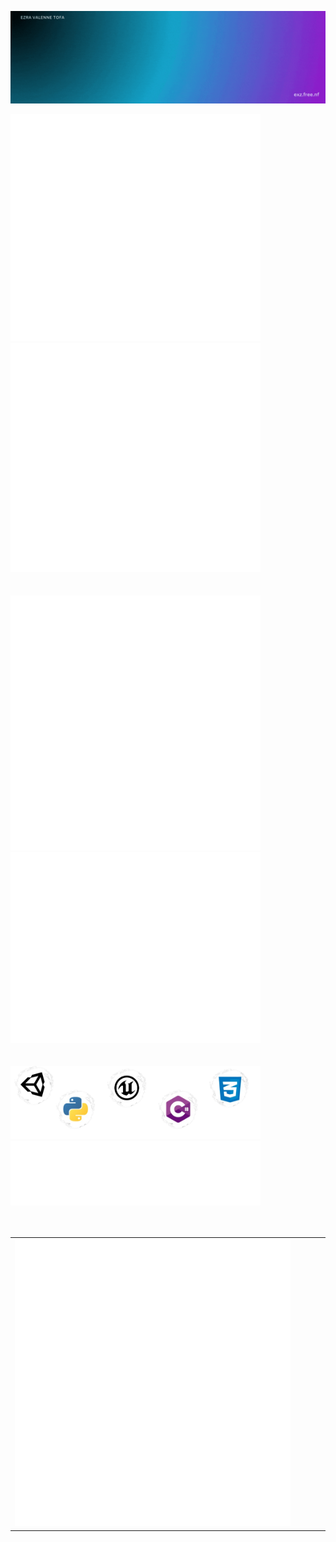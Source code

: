 ![Welcome GIF](./gif/Welcome.gif)

<div display="flex"><img src="./metrics/metrics-core.svg" style="width:400px;"><img src="./metrics/metrics-achievements.svg" style="width:400px;"></div>
<br>
<br>
<div display="flex"><img src="./metrics/metrics-isometric.svg" style="width:400px;"><img src="./metrics/metrics-community.svg" style="width:400px;"></div>
<br>
<br>
<div display="flex"><img src="./gif/Skill.png" style="width:400px;"><img src="./metrics/metrics-languages.svg" style="width:400px;"></div>
<br>
<br>
<div align="center">
<table>
  <tr>
    <td>
      <img src="./metrics/metrics-pagespeed.svg" style="width:90%;">
    </td>
  </tr>
</table>
</div>
